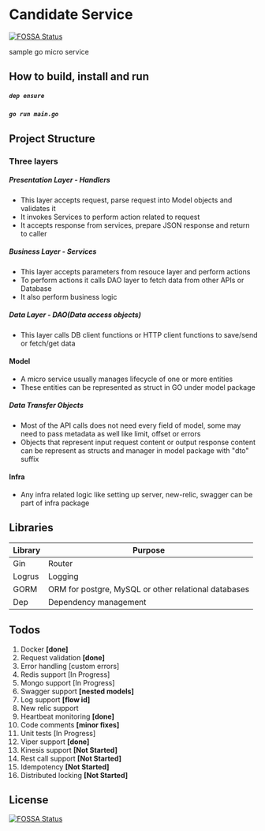 # Candidate Service
[![FOSSA Status](https://app.fossa.io/api/projects/git%2Bgithub.com%2Fnimesh-mittal%2Fcandidate_service.svg?type=shield)](https://app.fossa.io/projects/git%2Bgithub.com%2Fnimesh-mittal%2Fcandidate_service?ref=badge_shield)

sample go micro service

## How to build, install and run

##### `dep ensure`
#####  `go run main.go`

## Project Structure
### Three layers
##### Presentation Layer - Handlers
- This layer accepts request, parse request into Model objects and validates it
- It invokes Services to perform action related to request
- It accepts response from services, prepare JSON response and return to caller

##### Business Layer - Services
- This layer accepts parameters from resouce layer and perform actions
- To perform actions it calls DAO layer to fetch data from other APIs or Database
- It also perform business logic

##### Data Layer - DAO(Data access objects)
- This layer calls DB client functions or HTTP client functions to save/send or fetch/get data

#### Model
- A micro service usually manages lifecycle of one or more entities
- These entities can be represented as struct in GO under model package

##### Data Transfer Objects
- Most of the API calls does not need every field of model, some may need to pass metadata as well like limit, offset or errors
- Objects that represent input request content or output response content can be represent as structs and manager in model package with "dto" suffix

#### Infra
- Any infra related logic like setting up server, new-relic, swagger can be part of infra package

## Libraries
| Library | Purpose |
|---------|---------|
| Gin     | Router   |
| Logrus  | Logging  |
| GORM    | ORM for postgre, MySQL or other relational databases |
| Dep     | Dependency management |

## Todos
1. Docker **[done]**
2. Request validation **[done]**
3. Error handling [custom errors]
4. Redis support [In Progress]
5. Mongo support [In Progress]
6. Swagger support **[nested models]**
7. Log support **[flow id]**
8. New relic support
9. Heartbeat monitoring **[done]**
10. Code comments  **[minor fixes]**
11. Unit tests [In Progress]
12. Viper support **[done]**
13. Kinesis support **[Not Started]**
14. Rest call support **[Not Started]**
15. Idempotency **[Not Started]**
16. Distributed locking **[Not Started]**


## License
[![FOSSA Status](https://app.fossa.io/api/projects/git%2Bgithub.com%2Fnimesh-mittal%2Fcandidate_service.svg?type=large)](https://app.fossa.io/projects/git%2Bgithub.com%2Fnimesh-mittal%2Fcandidate_service?ref=badge_large)

